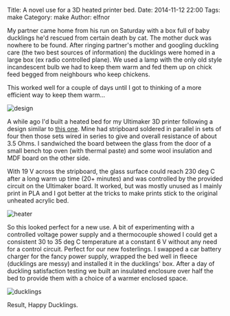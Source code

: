 Title: A novel use for a 3D heated printer bed.
Date: 2014-11-12 22:00
Tags: make
Category: make
Author: elfnor

My partner came home from his run on Saturday with a box full of baby ducklings he'd rescued from certain death by cat. The mother duck was nowhere to be found. After ringing partner's mother and googling duckling care (the two best sources of information) the ducklings were homed in a large box (ex radio controlled plane). We used a lamp with the only old style incandescent bulb we had to keep them warm and fed them up on chick feed begged from neighbours who keep chickens. 

This worked well for a couple of days until I got to thinking of a more efficient way to keep them warm...

![design]({filename}/images/DuckWarmer.png)

A while ago I'd built a heated bed for my Ultimaker 3D printer following a design similar to [this one](http://www.thingiverse.com/thing:12727). Mine had stripboard soldered in parallel in sets of four then those sets wired in series to give and overall resistance of about 3.5 Ohms. I sandwiched the board between the glass from the door of a small bench top oven (with thermal paste) and some wool insulation and MDF board on the other side. 

With 19 V across the stripboard, the glass surface could reach 230 deg C after a long warm up time (20+ minutes) and was controlled by the provided circuit on the Ultimaker board. It worked, but was mostly unused as I mainly print in PLA and I got better at the tricks to make prints stick to the original unheated acrylic bed.  

![heater]({filename}/images/duckling_heater_crop.png)

So this looked perfect for a new use. A bit of experimenting with a controlled voltage power supply and a thermocouple showed I could get a consistent 30 to 35 deg C temperature at a constant 6 V without any need for a control circuit. Perfect for our new fosterlings. I swapped a car battery charger for the fancy power supply, wrapped the bed well in fleece (ducklings are messy) and installed it in the ducklings' box. After a day of duckling satisfaction testing we built an insulated enclosure over half the bed to provide them with a choice of a warmer enclosed space.

![ducklings]({filename}/images/ducklings_crop.png)

Result, Happy Ducklings.



